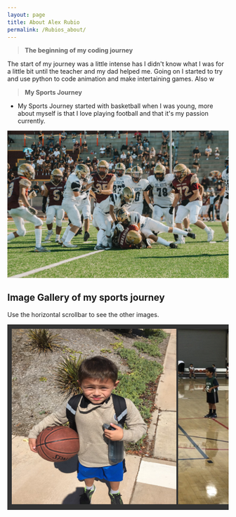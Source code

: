 ```yaml
---
layout: page
title: About Alex Rubio
permalink: /Rubios_about/
---
```


> **The beginning of my coding journey**

The start of my journey was a little intense has I didn't know what I was for a little bit until the teacher and my dad helped me. Going on I started to try and use python to code animation and make intertaining games. Also w

> **My Sports Journey**

- My Sports Journey started with basketball when I was young, more about myself is that I love playing football and that it's my passion currently.

![Picture](DSC02532.jpeg)   

<meta name="viewport" content="width=device-width, initial-scale=1">
<style>
div.scroll-container {
  background-color: #333;
  overflow: auto;
  white-space: nowrap;
  padding: 10px;
}

div.scroll-container img {
  padding: 10px;
}
</style>

<h2>Image Gallery of my sports journey</h2>
<p>Use the horizontal scrollbar to see the other images.</p>

<div class="scroll-container">
  <img src="../images/about/Rubio1.jpg" alt="Sports Beginning" width="375" height="400">
  <img src="../images/about/Rubio2.jpg" alt="Basketball at age 9" width="350" height="400">
  <img src="../images/about/Rubio3.jpg" alt="The beginning of football" width="600" height="400">
  <img src="../images/about/Rubio5.jpg" alt="Inseason football" width="300" height="400">
  <img src="../images/about/Rubio8.jpg" alt="Inseason football" width="300" height="400">
</div>





<style>
    /* Style looks pretty compact, trace grid-container and grid-item in the code */
    .grid-container {
        display: grid;
        grid-template-columns: repeat(auto-fill, minmax(150px, 1fr)); /* Dynamic columns */
        gap: 10px;
    }
    .grid-item {
        text-align: center;
    }
    .grid-item img {
        width: 100%;
        height: 100px; /* Fixed height for uniformity */
        object-fit: contain; /* Ensure the image fits within the fixed height */
    }
    .grid-item p {
        margin: 5px 0; /* Add some margin for spacing */
    }
</style>

<!-- This grid_container class is for the CSS styling, the id is for JavaScript connection -->
<div class="grid-container" id="grid_container">
    <!-- content will be added here by JavaScript -->
</div>

<script>
    // 1. Make a connection to the HTML container defined in the HTML div
    var container = document.getElementById("grid_container"); // This container connects to the HTML div

    // 2. Define a JavaScript object for our http source and our data rows for the Living in the World grid
    var http_source = "https://upload.wikimedia.org/wikipedia/commons/";
    var living_in_the_world = [
        {"flag": "0/01/Flag_of_California.svg", "greeting": "Hey", "description": "California - forever"},
        {"flag": "f/fc/Flag_of_Mexico.svg", "greeting": "Hola", "description": "Mexico - My Enthiticty"},
    ]; 
    
    // 3a. Consider how to update style count for size of container
    // The grid-template-columns has been defined as dynamic with auto-fill and minmax

    // 3b. Build grid items inside of our container for each row of data
    for (const location of living_in_the_world) {
        // Create a "div" with "class grid-item" for each row
        var gridItem = document.createElement("div");
        gridItem.className = "grid-item";  // This class name connects the gridItem to the CSS style elements
        // Add "img" HTML tag for the flag
        var img = document.createElement("img");
        img.src = http_source + location.flag; // concatenate the source and flag
        img.alt = location.flag + " Flag"; // add alt text for accessibility

        // Add "p" HTML tag for the description
        var description = document.createElement("p");
        description.textContent = location.description; // extract the description

        // Add "p" HTML tag for the greeting
        var greeting = document.createElement("p");
        greeting.textContent = location.greeting;  // extract the greeting

        // Append img and p HTML tags to the grid item DIV
        gridItem.appendChild(img);
        gridItem.appendChild(description);
        gridItem.appendChild(greeting);

        // Append the grid item DIV to the container DIV
        container.appendChild(gridItem);
    }
</script>
